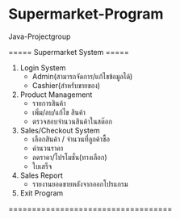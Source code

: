 # Supermarket-Program
Java-Projectgroup

===== Supermarket System =====
1. Login System
    - Admin(สามารถจัดการ/แก้ไขข้อมูลได้)
    - Cashier(สำหรับขายของ)
2. Product Management
    - รายการสินค้า
    - เพิ่ม/ลบ/แก้ไข สินค้า
    - ตรวจสอบจำนวนสินค้าในสต๊อก
3. Sales/Checkout System
    - เลือกสินค้า / จำนวนที่ลูกค้าซื้อ
    - คำนวนราคา
    - ลดราคา/โปรโมชั่น(ทางเลือก)
    - ใบเสร็จ
4. Sales Report
   - รายงานยอดขายหลังจากออกโปรแกรม
5. Exit Program

===================================